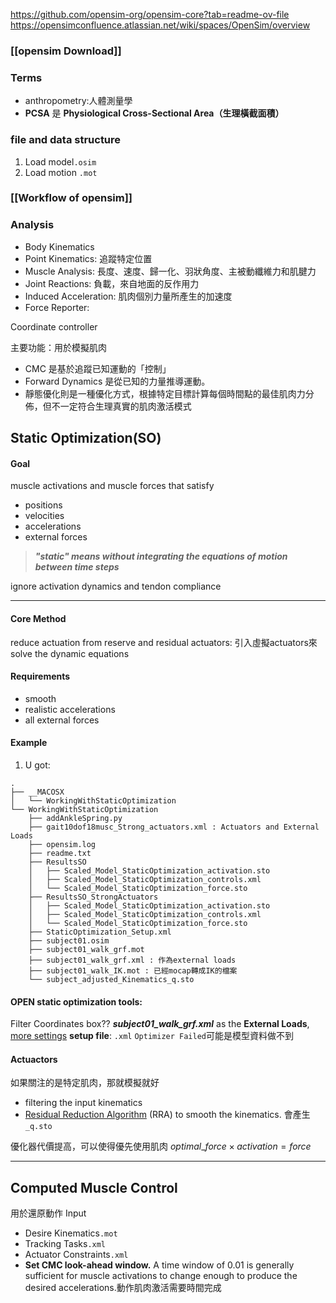 https://github.com/opensim-org/opensim-core?tab=readme-ov-file
https://opensimconfluence.atlassian.net/wiki/spaces/OpenSim/overview
### [[opensim Download]]
### Terms
- anthropometry:人體測量學
- **PCSA** 是 **Physiological Cross-Sectional Area（生理橫截面積）**
### file and data structure
1. Load model`.osim`
2. Load motion `.mot`
### [[Workflow of opensim]]
### Analysis
- Body Kinematics
- Point Kinematics: 追蹤特定位置
- Muscle Analysis: 長度、速度、歸一化、羽狀角度、主被動纖維力和肌腱力
- Joint Reactions: 負載，來自地面的反作用力
- Induced Acceleration: 肌肉個別力量所產生的加速度
- Force Reporter: 

Coordinate controller


主要功能：用於模擬肌肉
- CMC 是基於追蹤已知運動的「控制」
- Forward Dynamics 是從已知的力量推導運動。
- 靜態優化則是一種優化方式，根據特定目標計算每個時間點的最佳肌肉力分佈，但不一定符合生理真實的肌肉激活模式
## Static Optimization(SO)
#### Goal
muscle activations and muscle forces that satisfy 
- positions
- velocities
- accelerations
- external forces

>***"static" means without integrating the equations of motion between time steps***

ignore activation dynamics and tendon compliance

---
#### Core Method
reduce actuation from reserve and residual actuators: 引入虛擬actuators來solve the dynamic equations
#### Requirements
- smooth
- realistic accelerations
- all external forces

#### Example
1. U got:
```
.
├── __MACOSX
│   └── WorkingWithStaticOptimization
└── WorkingWithStaticOptimization
    ├── addAnkleSpring.py
    ├── gait10dof18musc_Strong_actuators.xml : Actuators and External Loads
    ├── opensim.log
    ├── readme.txt
    ├── ResultsSO
    │   ├── Scaled_Model_StaticOptimization_activation.sto
    │   ├── Scaled_Model_StaticOptimization_controls.xml
    │   └── Scaled_Model_StaticOptimization_force.sto
    ├── ResultsSO_StrongActuators
    │   ├── Scaled_Model_StaticOptimization_activation.sto
    │   ├── Scaled_Model_StaticOptimization_controls.xml
    │   └── Scaled_Model_StaticOptimization_force.sto
    ├── StaticOptimization_Setup.xml
    ├── subject01.osim
    ├── subject01_walk_grf.mot
    ├── subject01_walk_grf.xml : 作為external loads
    ├── subject01_walk_IK.mot : 已經mocap轉成IK的檔案
    └── subject_adjusted_Kinematics_q.sto
```

#### OPEN static optimization tools:
Filter Coordinates box??
**_subject01_walk_grf.xml_** as the **External Loads**, [more settings](https://opensimconfluence.atlassian.net/wiki/spaces/OpenSim/pages/53090053/How+to+Use+the+Inverse+Dynamics+Tool)
**setup file**: `.xml`
`Optimizer Failed`可能是模型資料做不到

#### Actuactors
如果關注的是特定肌肉，那就模擬就好
- filtering the input kinematics
- [Residual Reduction Algorithm](https://opensimconfluence.atlassian.net/wiki/spaces/OpenSim/pages/53089669/Residual+Reduction+Algorithm) (RRA) to smooth the kinematics. 會產生`_q.sto`

優化器代價提高，可以使得優先使用肌肉
 $optimal\_force \times activation = force$ 

---
## Computed Muscle Control
用於還原動作
Input
- Desire Kinematics`.mot`
- Tracking Tasks`.xml`
- Actuator Constraints`.xml`
- **Set CMC look-ahead window.** A time window of 0.01 is generally sufficient for muscle activations to change enough to produce the desired accelerations.動作肌肉激活需要時間完成